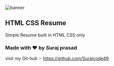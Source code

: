 ![banner](./banner.png)

## HTML CSS Resume

Simple Resume built in HTML CSS only

### Made with ❤️ by Suraj prasad

visit my Git-hub :- https://github.com/Surajcode49
   
